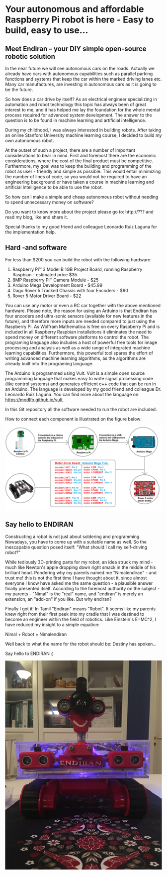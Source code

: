 # Your autonomous and affordable Raspberry Pi robot is here - Easy to build, easy to use...

## Meet Endiran – your DIY simple open-source robotic solution

In the near future we will see autonomous cars on the roads. Actually we already have cars with autonomous capabilities such as parallel parking functions and systems that keep the car within the marked driving lanes etc. Many car manufactures, are investing in autonomous cars as it is going to be the future.

So how does a car drive by itself? As an electrical engineer specializing in automation and robot technology this topic has always been of great interest to me, and it has helped me lay the foundation for the whole mental process required for advanced system development. The answer to the question is to be found in machine learning and artificial intelligence.

During my childhood, I was always interested in building robots. After taking an online Stanford University machine learning course, I decided to build my own autonomous robot.

At the outset of such a project, there are a number of important considerations to bear in mind. First and foremost there are the economic considerations, where the cost of the final product must be competitive. Furthermore, my goal was to keep the building and programming of the robot as user - friendly and simple as possible. This would entail minimizing the number of lines of code, so you would not be required to have an engineering background or have taken a course in machine learning and artificial Intelligence to be able to use the robot.

So how can I make a simple and cheap autonomous robot without needing to spend unnecessary money on software? 

Do you want to know more about the project please go to: http://??? and read my blog, like and share it.

Special thanks to my good friend and colleague Leonardo Ruiz Laguna for the implementation help.


## Hard -and software

For less than $200 you can build the robot with the following hardware:

1. Raspberry Pi™ 3 Model B 1GB Project Board, running Raspberry Raspbian - estimated price $35.
2. 8MP Raspberry Pi™ Camera Module - $25
3. Arduino Mega Development Board - $45.99
4. Dagu Rover 5 Tracked Chassis with four Encoders - $60
5. Rover 5 Motor Driver Board - $22

You can use any motor or even a RC car together with the above mentioned hardware. Please note, the reason for using an 
Arduino is that Endiran has four encoders and ultra-sonic sensors (available for new features in the future), and therefore 
more inputs are needed compared to just using the Raspberry Pi. As Wolfram Mathematica is free on every Raspberry Pi and is 
included in all Raspberry Raspbian installations it eliminates the need to spend money on different software platforms to 
control the robot. The programing language also includes a host of powerful free tools for image processing and analysis as 
well as a wide range of integrated machine learning capabilities. Furthermore, this powerful tool spares the effort of writing 
advanced machine learning algorithms, as the algorithms are already built into the programing language.

The Arduino is programmed using Vult. Vult is a simple open source programming language that makes easy to write signal processing code (like control systems) and generates efficient c++ code that can be run in an Arduino. The language is developed by my good friend and colleague Dr. Leonardo Ruiz Laguna. You can find more about the language on: https://modlfo.github.io/vult.

In this Git repository all the software needed to run the robot are included.

How to connect each component is illustrated on the figure below:

![Endiran Hardware Connections Diagram](https://github.com/modlfo/endiran/blob/master/Wiki/Images/Endiran_Connection_Diagram.png)


## Say hello to ENDIRAN
Constructing  a  robot  is  not  just  about  soldering  and  programming.  Nowadays,  you  have  to  come  up  with  a  suitable  name  as well. So the inescapable question posed itself: "What should I call my self-driving robot?”

While tediously 3D-printing parts for my robot, an idea struck my mind - much like Newton's apple dropping down right smack
in  the  middle  of  his  brilliant  head.  Pondering  why  my  parents  named  me  "Nimalendiran"  -  and  trust  me!  this  is  not  the  first time  I  have  thought  about  it,  since  almost  everyone  I  know  have  asked  me  the  same  question  -  a  plausible  answer  finally presented itself. According to the foremost authority on the subject - my parents - "Nimal" is the "real" name, and "endiran" is merely an extension, an "add-on" if you like. But why endiran?

Finally I got it! In Tamil "Endiran" means "Robot". It seems like my parents knew right from their first peek into my cradle that I was destined to become an engineer within the field of robotics. Like Einstein's E=MC^2, I have reduced my insight to a simple equation:

Nimal + Robot = Nimalendiran

Well back to what the name for the robot should be: Destiny has spoken...

Say hello to ENDIRAN :)

![Endiran](https://github.com/modlfo/endiran/blob/master/Wiki/Images/endiran.JPG)
 
